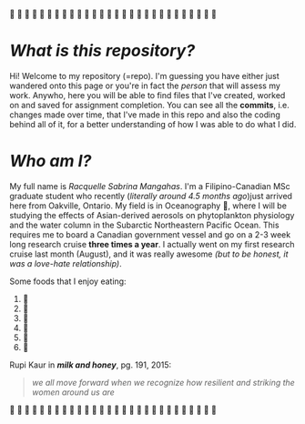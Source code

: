 :cherry_blossom: :cherry_blossom: :cherry_blossom: :cherry_blossom: :cherry_blossom: :cherry_blossom: :cherry_blossom: :cherry_blossom: :cherry_blossom: :cherry_blossom: :cherry_blossom: :cherry_blossom: :cherry_blossom: :cherry_blossom:
:cherry_blossom: :cherry_blossom: :cherry_blossom: :cherry_blossom: :cherry_blossom: :cherry_blossom: :cherry_blossom:
:cherry_blossom: :cherry_blossom: :cherry_blossom: :cherry_blossom: :cherry_blossom: :cherry_blossom: :cherry_blossom:

# _What is this repository?_

Hi! Welcome to my repository (=repo). I'm guessing you have either just wandered onto this page or you're in fact the *person* that will assess my work. Anywho, here you will be able to find files that I've created, worked on and saved for assignment completion. You can see all the __commits__, i.e. changes made over time, that I've made in this repo and also the coding behind all of it, for a better understanding of how I was able to do what I did.

# _Who am I?_

My full name is *Racquelle Sabrina Mangahas*. I'm a Filipino-Canadian MSc graduate student who recently (*literally around 4.5 months ago*)just arrived here from Oakville, Ontario. My field is in Oceanography :ocean:, where I will be studying the effects of Asian-derived aerosols on phytoplankton physiology and the water column in the Subarctic Northeastern Pacific Ocean. This requires me to board a Canadian government vessel and go on a 2-3 week long research cruise __three times a year__. I actually went on my first research cruise last month (August), and it was really awesome *(but to be honest, it was a love-hate relationship)*. 

Some foods that I enjoy eating:
1. :watermelon:
2. :fries:
3. :cake:
4. :cookie:
5. :grapes:
6. :tangerine:

Rupi Kaur in *__milk and honey__*, pg. 191, 2015:
> *we all move forward when
> we recognize how resilient 
> and striking the women
> around us are*

:cherry_blossom: :cherry_blossom: :cherry_blossom: :cherry_blossom: :cherry_blossom: :cherry_blossom: :cherry_blossom: :cherry_blossom: :cherry_blossom: :cherry_blossom: :cherry_blossom: :cherry_blossom: :cherry_blossom: :cherry_blossom:
:cherry_blossom: :cherry_blossom: :cherry_blossom: :cherry_blossom: :cherry_blossom: :cherry_blossom: :cherry_blossom:
:cherry_blossom: :cherry_blossom: :cherry_blossom: :cherry_blossom: :cherry_blossom: :cherry_blossom: :cherry_blossom:
